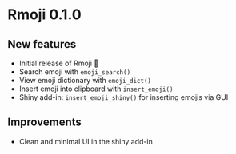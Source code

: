 # Rmoji 0.1.0

## New features
- Initial release of Rmoji 🎉
- Search emoji with `emoji_search()`
- View emoji dictionary with `emoji_dict()`
- Insert emoji into clipboard with `insert_emoji()`
- Shiny add-in: `insert_emoji_shiny()` for inserting emojis via GUI

## Improvements
- Clean and minimal UI in the shiny add-in

